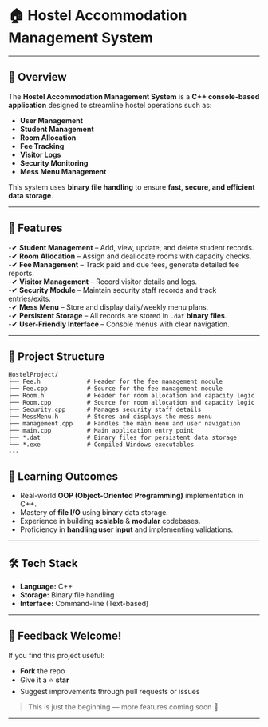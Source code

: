 # 🏠 Hostel Accommodation Management System

---

## 📌 Overview  
The **Hostel Accommodation Management System** is a **C++ console-based application** designed to streamline hostel operations such as: 
- **User Management**
- **Student Management**  
- **Room Allocation**  
- **Fee Tracking**  
- **Visitor Logs**  
- **Security Monitoring**  
- **Mess Menu Management**  

This system uses **binary file handling** to ensure **fast, secure, and efficient data storage**.

---

## 🚀 Features  
-✔ **Student Management** – Add, view, update, and delete student records. 
-✔ **Room Allocation** – Assign and deallocate rooms with capacity checks.  
-✔ **Fee Management** – Track paid and due fees, generate detailed fee reports.  
-✔ **Visitor Management** – Record visitor details and logs.  
-✔ **Security Module** – Maintain security staff records and track entries/exits.  
-✔ **Mess Menu** – Store and display daily/weekly menu plans.  
-✔ **Persistent Storage** – All records are stored in `.dat` **binary files**.  
-✔ **User-Friendly Interface** – Console menus with clear navigation.

---

## 📂 Project Structure

```plaintext
HostelProject/
├── Fee.h             # Header for the fee management module
├── Fee.cpp           # Source for the fee management module
├── Room.h            # Header for room allocation and capacity logic
├── Room.cpp          # Source for room allocation and capacity logic
├── Security.cpp      # Manages security staff details
├── MessMenu.h        # Stores and displays the mess menu
├── management.cpp    # Handles the main menu and user navigation
├── main.cpp          # Main application entry point
├── *.dat             # Binary files for persistent data storage
└── *.exe             # Compiled Windows executables
---
```
## 🎯 Learning Outcomes  
- Real-world **OOP (Object-Oriented Programming)** implementation in C++.  
- Mastery of **file I/O** using binary data storage.  
- Experience in building **scalable** & **modular** codebases.  
- Proficiency in **handling user input** and implementing validations.

---


## 🛠️ Tech Stack  
- **Language:** C++  
- **Storage:** Binary file handling  
- **Interface:** Command-line (Text-based)

---

## 💬 Feedback Welcome!  
If you find this project useful:  
- **Fork** the repo  
- Give it a ⭐ **star**  
- Suggest improvements through pull requests or issues  

> This is just the beginning — more features coming soon 🚀

---


